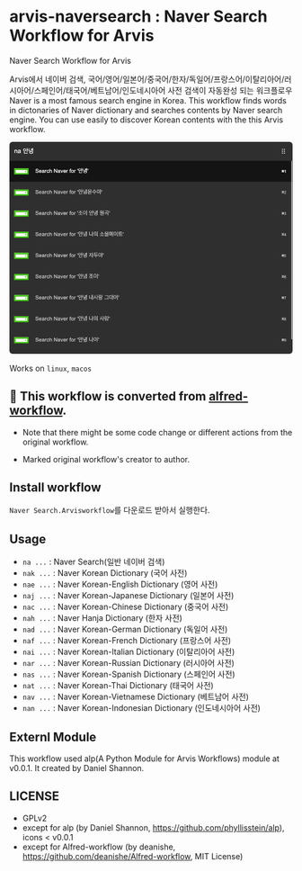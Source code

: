 arvis-naversearch : Naver Search Workflow for Arvis
==============

Naver Search Workflow for Arvis

Arvis에서 네이버 검색, 국어/영어/일본어/중국어/한자/독일어/프랑스어/이탈리아어/러시아어/스페인어/태국어/베트남어/인도네시아어 사전 검색이 자동완성 되는 워크플로우
Naver is a most famous search engine in Korea.
This workflow finds words in dictonaries of Naver dictionary and searches contents by Naver search engine. 
You can use easily to discover Korean contents with the this Arvis workflow.

![](./demo.png)

Works on `linux`, `macos`

## 🔗 This workflow is converted from [alfred-workflow](https://github.com/Kuniz/alfnaversearch).

* Note that there might be some code change or different actions from the original workflow.

* Marked original workflow's creator to author.


Install workflow
--------------
 `Naver Search.Arvisworkflow`를 다운로드 받아서 실행한다.

Usage
--------------
* `na ...`  : Naver Search(일반 네이버 검색)
* `nak ...` : Naver Korean Dictionary (국어 사전)
* `nae ...` : Naver Korean-English Dictionary (영어 사전)
* `naj ...` : Naver Korean-Japanese Dictionary (일본어 사전)
* `nac ...` : Naver Korean-Chinese Dictionary (중국어 사전)
* `nah ...` : Naver Hanja Dictionary (한자 사전)
* `nad ...` : Naver Korean-German Dictionary (독일어 사전)
* `naf ...` : Naver Korean-French Dictionary (프랑스어 사전)
* `nai ...` : Naver Korean-Italian Dictionary (이탈리아어 사전)
* `nar ...` : Naver Korean-Russian Dictionary (러시아어 사전)
* `nas ...` : Naver Korean-Spanish Dictionary (스페인어 사전)
* `nat ...` : Naver Korean-Thai Dictionary (태국어 사전)
* `nav ...` : Naver Korean-Vietnamese Dictionary (베트남어 사전)
* `nan ...` : Naver Korean-Indonesian Dictionary (인도네시아어 사전)


Externl Module
--------------
 This workflow used alp(A Python Module for Arvis Workflows) module at v0.0.1. It created by Daniel Shannon. 

LICENSE
--------------
 - GPLv2
 - except for alp (by Daniel Shannon, https://github.com/phyllisstein/alp), icons < v0.0.1
 - except for Alfred-workflow (by deanishe, https://github.com/deanishe/Alfred-workflow, MIT License)